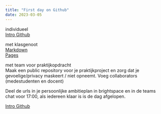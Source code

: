 ```yaml
---
title: "First day on Github"
date: 2023-03-05
---
```


individueel  
<a href="https://github.com/skills/introduction-to-github"> Intro Github </a>  

met klasgenoot  
<a href="https://github.com/skills/introduction-to-github"> Markdown </a>  
<a href="https://github.com/skills/github-pages"> Pages </a> 

met team voor praktijkopdracht  
Maak een public repository voor je praktijkproject en zorg dat je gevoelige/privacy maskeert / niet opneemt.
Voeg collaborators (medestudenten en docent)

Deel de urls in je persoonlijke ambitieplan in brightspace en in de teams chat voor 17:00, als iedereen klaar is is de dag afgelopen.

<a href="/README.md"> Intro Github </a>  
